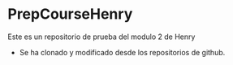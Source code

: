 # PrepCourseHenry
Este es un repositorio de prueba del modulo 2 de Henry

- Se ha clonado y modificado desde los repositorios de github. 